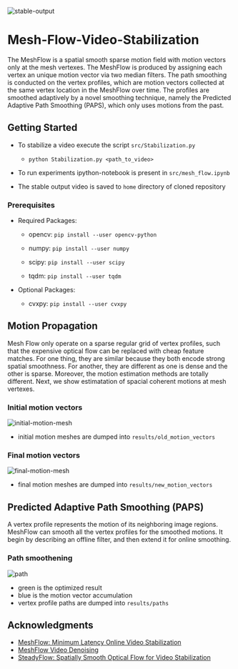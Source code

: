 ![stable-output](https://github.com/sudheerachary/Mesh-Flow-Video-Stabilization/blob/master/results/sample.gif)

# Mesh-Flow-Video-Stabilization

The MeshFlow is a spatial smooth sparse motion field with motion vectors only at the mesh vertexes. The MeshFlow is produced by assigning each vertex an unique motion vector via two median filters. The path smoothing is conducted on the vertex profiles, which are motion vectors collected at the same vertex location in the MeshFlow over time. The profiles are smoothed adaptively by a novel smoothing technique, namely the Predicted Adaptive Path Smoothing (PAPS), which only uses motions from the past.

## Getting Started

  - To stabilize a video execute the script `src/Stabilization.py`
  
    - ```
      python Stabilization.py <path_to_video>
      ```
  - To run experiments ipython-notebook is present in `src/mesh_flow.ipynb`
  - The stable output video is saved to `home` directory of cloned repository

### Prerequisites

  - Required Packages:
  
    - opencv:  `pip install --user opencv-python`
  
    - numpy:  `pip install --user numpy`
    
    - scipy: `pip install --user scipy`
    
    - tqdm: `pip install --user tqdm`
  
  - Optional Packages:
    
    - cvxpy: `pip install --user cvxpy`

## Motion Propagation

Mesh Flow only operate on a sparse regular grid of vertex profiles, such that the expensive optical flow can be replaced with cheap feature matches. For one thing, they are similar because they both encode strong spatial smoothness. For another, they are different as one is dense and the other is sparse. Moreover, the motion estimation methods are totally different. Next, we show estimatation of spacial coherent motions at mesh vertexes.

### Initial motion vectors

![initial-motion-mesh](https://github.com/sudheerachary/Mesh-Flow-Video-Stabilization/blob/master/results/old_motion_vectors/148.jpg)

  - initial motion meshes are dumped into `results/old_motion_vectors`

### Final motion vectors

![final-motion-mesh](https://github.com/sudheerachary/Mesh-Flow-Video-Stabilization/blob/master/results/new_motion_vectors/148.jpg)
  
  - final motion meshes are dumped into `results/new_motion_vectors`

## Predicted Adaptive Path Smoothing (PAPS)

A vertex profile represents the motion of its neighboring image regions. MeshFlow can smooth all the vertex profiles for the smoothed motions. It begin by describing an offline filter, and then extend it for online smoothing.

### Path smoothening

![path](https://github.com/sudheerachary/Mesh-Flow-Video-Stabilization/blob/master/results/paths/0_30.png)

  - green is the optimized result
  - blue is the motion vector accumulation
  - vertex profile paths are dumped into `results/paths`

## Acknowledgments

* [MeshFlow: Minimum Latency Online Video Stabilization](http://www.liushuaicheng.org/eccv2016/meshflow.pdf)
* [MeshFlow Video Denoising](https://github.com/AlbusPeter/MeshFlow_Video_Denoising)
* [SteadyFlow: Spatially Smooth Optical Flow for Video Stabilization](http://www.liushuaicheng.org/CVPR2014/SteadyFlow.pdf)

